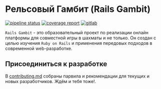 # Рельсовый Гамбит (Rails Gambit)

[![pipeline status](https://gitlab.com/r4060/rails-gambit/badges/main/pipeline.svg)](https://gitlab.com/r4060/rails-gambit/)
[![coverage report](https://gitlab.com/r4060/rails-gambit/badges/main/coverage.svg)](https://gitlab.com/r4060/rails-gambit/)
[![gitlab](https://badgen.net/badge/github/mirror/orange?icon=gitlab)](https://gitlab.com/r4060/rails-gambit)

`Rails Gambit` - это образовательный проект по реализации онлайн платформы для совместной игры в шахматы и не только. Он создан с целью изучения `Ruby on Rails` и применения передовых подходов в современной web-разработке.

## Присоединиться к разработке

В [contributing.md](CONTRIBUTING.md) собраны парвила и рекомендации для текущих и новых разработчиков. Ждём и тебя тоже!.
